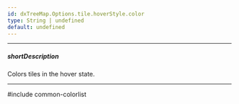 ```yaml
---
id: dxTreeMap.Options.tile.hoverStyle.color
type: String | undefined
default: undefined
---
```

---
##### shortDescription
Colors tiles in the hover state.

---
#include common-colorlist